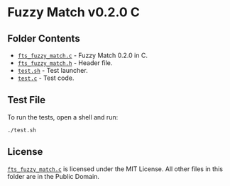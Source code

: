 # Fuzzy Match v0.2.0 C

## Folder Contents

- [`fts_fuzzy_match.c`](./fts_fuzzy_match.c) - Fuzzy Match 0.2.0 in C.
- [`fts_fuzzy_match.h`](./fts_fuzzy_match.h) - Header file.
- [`test.sh`](./test.sh) - Test launcher.
- [`test.c`](./test.c) - Test code.

## Test File

To run the tests, open a shell and run:

    ./test.sh

## License

[`fts_fuzzy_match.c`](./fts_fuzzy_match.c) is licensed under the MIT License.
All other files in this folder are in the Public Domain.
